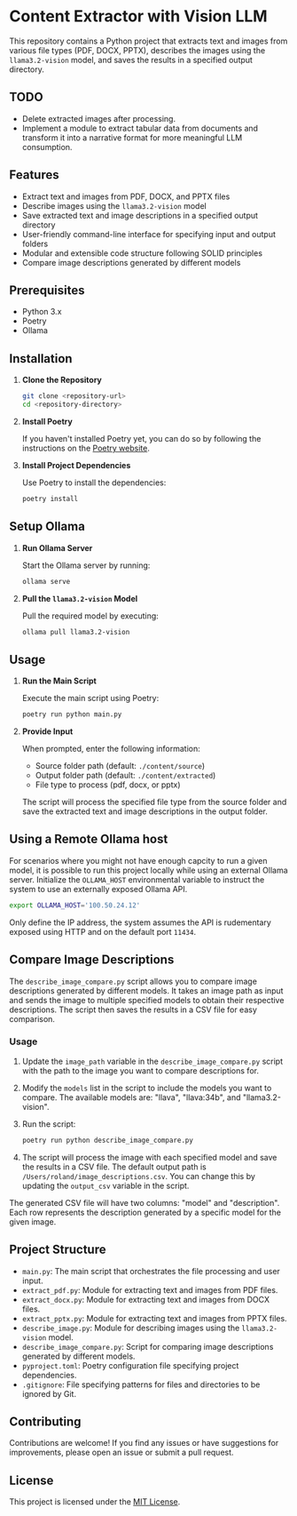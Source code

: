 # Content Extractor with Vision LLM

This repository contains a Python project that extracts text and images from various file types (PDF, DOCX, PPTX), describes the images using the `llama3.2-vision` model, and saves the results in a specified output directory.

## TODO
- Delete extracted images after processing.
- Implement a module to extract tabular data from documents and transform it into a narrative format for more meaningful LLM consumption.

## Features

- Extract text and images from PDF, DOCX, and PPTX files
- Describe images using the `llama3.2-vision` model
- Save extracted text and image descriptions in a specified output directory
- User-friendly command-line interface for specifying input and output folders
- Modular and extensible code structure following SOLID principles
- Compare image descriptions generated by different models

## Prerequisites

- Python 3.x
- Poetry
- Ollama

## Installation

1. **Clone the Repository**

   ```bash
   git clone <repository-url>
   cd <repository-directory>
   ```

2. **Install Poetry**

   If you haven't installed Poetry yet, you can do so by following the instructions on the [Poetry website](https://python-poetry.org/docs/#installation).

3. **Install Project Dependencies**

   Use Poetry to install the dependencies:

   ```bash
   poetry install
   ```

## Setup Ollama

1. **Run Ollama Server**

   Start the Ollama server by running:

   ```bash
   ollama serve
   ```

2. **Pull the `llama3.2-vision` Model**

   Pull the required model by executing:

   ```bash
   ollama pull llama3.2-vision
   ```

## Usage

1. **Run the Main Script**

   Execute the main script using Poetry:

   ```bash
   poetry run python main.py
   ```

2. **Provide Input**

   When prompted, enter the following information:
   - Source folder path (default: `./content/source`)
   - Output folder path (default: `./content/extracted`)
   - File type to process (pdf, docx, or pptx)

   The script will process the specified file type from the source folder and save the extracted text and image descriptions in the output folder.

## Using a Remote Ollama host

For scenarios where you might not have enough capcity to run a given model, it is possible to run this project locally while using an external Ollama server. Initialize the `OLLAMA_HOST` environmental variable to instruct the system to use an externally exposed Ollama API.

```bash
export OLLAMA_HOST='100.50.24.12'
```

Only define the IP address, the system assumes the API is rudementary exposed using HTTP and on the default port `11434`.

## Compare Image Descriptions

The `describe_image_compare.py` script allows you to compare image descriptions generated by different models. It takes an image path as input and sends the image to multiple specified models to obtain their respective descriptions. The script then saves the results in a CSV file for easy comparison.

### Usage

1. Update the `image_path` variable in the `describe_image_compare.py` script with the path to the image you want to compare descriptions for.

2. Modify the `models` list in the script to include the models you want to compare. The available models are: "llava", "llava:34b", and "llama3.2-vision".

3. Run the script:

   ```bash
   poetry run python describe_image_compare.py
   ```

4. The script will process the image with each specified model and save the results in a CSV file. The default output path is `/Users/roland/image_descriptions.csv`. You can change this by updating the `output_csv` variable in the script.

The generated CSV file will have two columns: "model" and "description". Each row represents the description generated by a specific model for the given image.

## Project Structure

- `main.py`: The main script that orchestrates the file processing and user input.
- `extract_pdf.py`: Module for extracting text and images from PDF files.
- `extract_docx.py`: Module for extracting text and images from DOCX files.
- `extract_pptx.py`: Module for extracting text and images from PPTX files.
- `describe_image.py`: Module for describing images using the `llama3.2-vision` model.
- `describe_image_compare.py`: Script for comparing image descriptions generated by different models.
- `pyproject.toml`: Poetry configuration file specifying project dependencies.
- `.gitignore`: File specifying patterns for files and directories to be ignored by Git.

## Contributing

Contributions are welcome! If you find any issues or have suggestions for improvements, please open an issue or submit a pull request.

## License

This project is licensed under the [MIT License](LICENSE).
